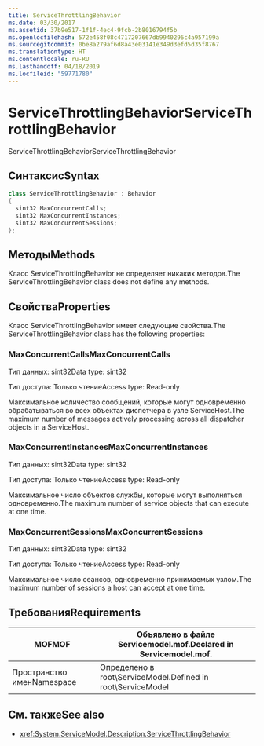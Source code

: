 ```yaml
---
title: ServiceThrottlingBehavior
ms.date: 03/30/2017
ms.assetid: 37b9e517-1f1f-4ec4-9fcb-2b8016794f5b
ms.openlocfilehash: 572e458f08c4717207667db9940296c4a957199a
ms.sourcegitcommit: 0be8a279af6d8a43e03141e349d3efd5d35f8767
ms.translationtype: HT
ms.contentlocale: ru-RU
ms.lasthandoff: 04/18/2019
ms.locfileid: "59771780"
---
```

# <a name="servicethrottlingbehavior"></a><span data-ttu-id="e40b6-102">ServiceThrottlingBehavior</span><span class="sxs-lookup"><span data-stu-id="e40b6-102">ServiceThrottlingBehavior</span></span>
<span data-ttu-id="e40b6-103">ServiceThrottlingBehavior</span><span class="sxs-lookup"><span data-stu-id="e40b6-103">ServiceThrottlingBehavior</span></span>  
  
## <a name="syntax"></a><span data-ttu-id="e40b6-104">Синтаксис</span><span class="sxs-lookup"><span data-stu-id="e40b6-104">Syntax</span></span>  
  
```csharp  
class ServiceThrottlingBehavior : Behavior  
{  
  sint32 MaxConcurrentCalls;  
  sint32 MaxConcurrentInstances;  
  sint32 MaxConcurrentSessions;  
};  
```  
  
## <a name="methods"></a><span data-ttu-id="e40b6-105">Методы</span><span class="sxs-lookup"><span data-stu-id="e40b6-105">Methods</span></span>  
 <span data-ttu-id="e40b6-106">Класс ServiceThrottlingBehavior не определяет никаких методов.</span><span class="sxs-lookup"><span data-stu-id="e40b6-106">The ServiceThrottlingBehavior class does not define any methods.</span></span>  
  
## <a name="properties"></a><span data-ttu-id="e40b6-107">Свойства</span><span class="sxs-lookup"><span data-stu-id="e40b6-107">Properties</span></span>  
 <span data-ttu-id="e40b6-108">Класс ServiceThrottlingBehavior имеет следующие свойства.</span><span class="sxs-lookup"><span data-stu-id="e40b6-108">The ServiceThrottlingBehavior class has the following properties:</span></span>  
  
### <a name="maxconcurrentcalls"></a><span data-ttu-id="e40b6-109">MaxConcurrentCalls</span><span class="sxs-lookup"><span data-stu-id="e40b6-109">MaxConcurrentCalls</span></span>  
 <span data-ttu-id="e40b6-110">Тип данных: sint32</span><span class="sxs-lookup"><span data-stu-id="e40b6-110">Data type: sint32</span></span>  
  
 <span data-ttu-id="e40b6-111">Тип доступа: Только чтение</span><span class="sxs-lookup"><span data-stu-id="e40b6-111">Access type: Read-only</span></span>  
  
 <span data-ttu-id="e40b6-112">Максимальное количество сообщений, которые могут одновременно обрабатываться во всех объектах диспетчера в узле ServiceHost.</span><span class="sxs-lookup"><span data-stu-id="e40b6-112">The maximum number of messages actively processing across all dispatcher objects in a ServiceHost.</span></span>  
  
### <a name="maxconcurrentinstances"></a><span data-ttu-id="e40b6-113">MaxConcurrentInstances</span><span class="sxs-lookup"><span data-stu-id="e40b6-113">MaxConcurrentInstances</span></span>  
 <span data-ttu-id="e40b6-114">Тип данных: sint32</span><span class="sxs-lookup"><span data-stu-id="e40b6-114">Data type: sint32</span></span>  
  
 <span data-ttu-id="e40b6-115">Тип доступа: Только чтение</span><span class="sxs-lookup"><span data-stu-id="e40b6-115">Access type: Read-only</span></span>  
  
 <span data-ttu-id="e40b6-116">Максимальное число объектов службы, которые могут выполняться одновременно.</span><span class="sxs-lookup"><span data-stu-id="e40b6-116">The maximum number of service objects that can execute at one time.</span></span>  
  
### <a name="maxconcurrentsessions"></a><span data-ttu-id="e40b6-117">MaxConcurrentSessions</span><span class="sxs-lookup"><span data-stu-id="e40b6-117">MaxConcurrentSessions</span></span>  
 <span data-ttu-id="e40b6-118">Тип данных: sint32</span><span class="sxs-lookup"><span data-stu-id="e40b6-118">Data type: sint32</span></span>  
  
 <span data-ttu-id="e40b6-119">Тип доступа: Только чтение</span><span class="sxs-lookup"><span data-stu-id="e40b6-119">Access type: Read-only</span></span>  
  
 <span data-ttu-id="e40b6-120">Максимальное число сеансов, одновременно принимаемых узлом.</span><span class="sxs-lookup"><span data-stu-id="e40b6-120">The maximum number of sessions a host can accept at one time.</span></span>  
  
## <a name="requirements"></a><span data-ttu-id="e40b6-121">Требования</span><span class="sxs-lookup"><span data-stu-id="e40b6-121">Requirements</span></span>  
  
|<span data-ttu-id="e40b6-122">MOF</span><span class="sxs-lookup"><span data-stu-id="e40b6-122">MOF</span></span>|<span data-ttu-id="e40b6-123">Объявлено в файле Servicemodel.mof.</span><span class="sxs-lookup"><span data-stu-id="e40b6-123">Declared in Servicemodel.mof.</span></span>|  
|---------|-----------------------------------|  
|<span data-ttu-id="e40b6-124">Пространство имен</span><span class="sxs-lookup"><span data-stu-id="e40b6-124">Namespace</span></span>|<span data-ttu-id="e40b6-125">Определено в root\ServiceModel.</span><span class="sxs-lookup"><span data-stu-id="e40b6-125">Defined in root\ServiceModel</span></span>|  
  
## <a name="see-also"></a><span data-ttu-id="e40b6-126">См. также</span><span class="sxs-lookup"><span data-stu-id="e40b6-126">See also</span></span>

- <xref:System.ServiceModel.Description.ServiceThrottlingBehavior>
